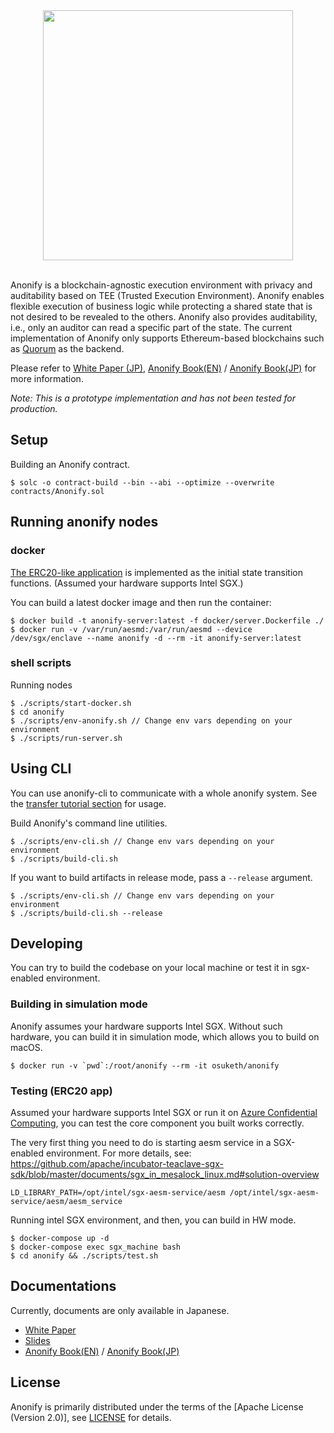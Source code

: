 <div align="center">
<img src="https://user-images.githubusercontent.com/10915207/81931155-9c178e80-9624-11ea-9a32-5ad7985d1cb3.png" width="400px">
</div>
</br>

Anonify is a blockchain-agnostic execution environment with privacy and auditability based on TEE (Trusted Execution Environment). Anonify enables flexible execution of business logic while protecting a shared state that is not desired to be revealed to the others. Anonify also provides auditability, i.e., only an auditor can read a specific part of the state. The current implementation of Anonify only supports Ethereum-based blockchains such as [Quorum](https://github.com/jpmorganchase/quorum) as the backend.

Please refer to [White Paper (JP)](https://layerx.co.jp/wp-content/uploads/2020/06/anonify.pdf), [Anonify Book(EN)](https://layerxcom.github.io/anonify-book-en/) / [Anonify Book(JP)](https://layerxcom.github.io/anonify-book/) for more information.

*Note: This is a prototype implementation and has not been tested for production.*

## Setup
Building an Anonify contract.
```
$ solc -o contract-build --bin --abi --optimize --overwrite contracts/Anonify.sol
```

## Running anonify nodes

### docker
[The ERC20-like application](example/erc20/state-transition/src/lib.rs) is implemented as the initial state transition functions. (Assumed your hardware supports Intel SGX.)

You can build a latest docker image and then run the container:
```
$ docker build -t anonify-server:latest -f docker/server.Dockerfile ./
$ docker run -v /var/run/aesmd:/var/run/aesmd --device /dev/sgx/enclave --name anonify -d --rm -it anonify-server:latest
```

### shell scripts

Running nodes
```
$ ./scripts/start-docker.sh
$ cd anonify
$ ./scripts/env-anonify.sh // Change env vars depending on your environment
$ ./scripts/run-server.sh
```

## Using CLI
You can use anonify-cli to communicate with a whole anonify system. See the [transfer tutorial section](https://layerxcom.github.io/anonify-book-en/Tutorials/ERC20/transfer/) for usage.

Build Anonify's command line utilities.
```
$ ./scripts/env-cli.sh // Change env vars depending on your environment
$ ./scripts/build-cli.sh
```

If you want to build artifacts in release mode, pass a `--release` argument.
```
$ ./scripts/env-cli.sh // Change env vars depending on your environment
$ ./scripts/build-cli.sh --release
```

## Developing

You can try to build the codebase on your local machine or test it in sgx-enabled environment.

###  Building in simulation mode

Anonify assumes your hardware supports Intel SGX. Without such hardware, you can build it in simulation mode, which allows you to build on macOS.

```
$ docker run -v `pwd`:/root/anonify --rm -it osuketh/anonify
```

### Testing (ERC20 app)

Assumed your hardware supports Intel SGX or run it on [Azure Confidential Computing](https://azure.microsoft.com/ja-jp/solutions/confidential-compute/), you can test the core component you built works correctly.

The very first thing you need to do is starting aesm service in a SGX-enabled environment. For more details, see: https://github.com/apache/incubator-teaclave-sgx-sdk/blob/master/documents/sgx_in_mesalock_linux.md#solution-overview
```
LD_LIBRARY_PATH=/opt/intel/sgx-aesm-service/aesm /opt/intel/sgx-aesm-service/aesm/aesm_service
```

Running intel SGX environment, and then, you can build in HW mode.
```
$ docker-compose up -d
$ docker-compose exec sgx_machine bash
$ cd anonify && ./scripts/test.sh
```

## Documentations
Currently, documents are only available in Japanese.

- [White Paper](https://layerx.co.jp/wp-content/uploads/2020/06/anonify.pdf)
- [Slides](https://speakerdeck.com/layerx/anonify)
- [Anonify Book(EN)](https://layerxcom.github.io/anonify-book-en/) / [Anonify Book(JP)](https://layerxcom.github.io/anonify-book/)

## License

Anonify is primarily distributed under the terms of the [Apache License (Version 2.0)], see [LICENSE](https://github.com/LayerXcom/anonify/blob/master/LICENSE) for details.
